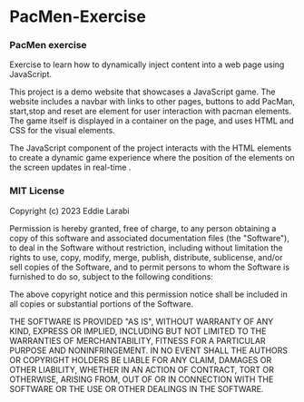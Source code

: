 <!-- @format -->

# PacMen-Exercise

<h3>PacMen exercise</h3>
<p>
Exercise to learn how to dynamically inject content into a web page using JavaScript.
</p>

<article>
<p>
This project is a demo website that showcases a JavaScript game. The website includes a navbar with links to other pages, buttons to add PacMan, start,stop and reset are element for user interaction with pacman elements.<br> 
The game itself is displayed in a container on the page, and uses HTML and CSS for the visual elements.
</p>
<p>
The JavaScript component of the project interacts with the HTML elements to create a dynamic game experience where the position of the elements on the screen updates in real-time .
</p>
</article>
<h3>MIT License </h3>
<p>Copyright (c) 2023 Eddie Larabi</p>
<article>
<p>
Permission is hereby granted, free of charge, to any person obtaining a copy
of this software and associated documentation files (the "Software"), to deal
in the Software without restriction, including without limitation the rights
to use, copy, modify, merge, publish, distribute, sublicense, and/or sell
copies of the Software, and to permit persons to whom the Software is
furnished to do so, subject to the following conditions:

The above copyright notice and this permission notice shall be included in all
copies or substantial portions of the Software.

THE SOFTWARE IS PROVIDED "AS IS", WITHOUT WARRANTY OF ANY KIND, EXPRESS OR
IMPLIED, INCLUDING BUT NOT LIMITED TO THE WARRANTIES OF MERCHANTABILITY,
FITNESS FOR A PARTICULAR PURPOSE AND NONINFRINGEMENT. IN NO EVENT SHALL THE
AUTHORS OR COPYRIGHT HOLDERS BE LIABLE FOR ANY CLAIM, DAMAGES OR OTHER
LIABILITY, WHETHER IN AN ACTION OF CONTRACT, TORT OR OTHERWISE, ARISING FROM,
OUT OF OR IN CONNECTION WITH THE SOFTWARE OR THE USE OR OTHER DEALINGS IN THE
SOFTWARE.

</p>
</article>
